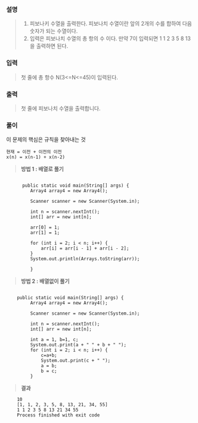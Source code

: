 ### **설명**

> 1) 피보나키 수열을 출력한다. 피보나치 수열이란 앞의 2개의 수를 합하여 다음 숫자가 되는 수열이다.  
> 2) 입력은 피보나치 수열의 총 항의 수 이다. 만약 7이 입력되면 1 1 2 3 5 8 13을 출력하면 된다.

### **입력**

> 첫 줄에 총 항수 N(3<=N<=45)이 입력된다.

### **출력**

> 첫 줄에 피보나치 수열을 출력합니다.

### **풀이**

이 문제의 핵심은 규칙을 찾아내는 것

```
현재 = 이전 + 이전의 이전
x(n) = x(n-1) + x(n-2)
```

> **방법 1 : 배열로 풀기**

```

      public static void main(String[] args) {
         Array4 array4 = new Array4();

         Scanner scanner = new Scanner(System.in);

         int n = scanner.nextInt();
         int[] arr = new int[n];

         arr[0] = 1;
         arr[1] = 1;

         for (int i = 2; i < n; i++) {
             arr[i] = arr[i - 1] + arr[i - 2];
         }
         System.out.println(Arrays.toString(arr));

         }

```

> **방법 2 : 배열없이 풀기**

```

    public static void main(String[] args) {
         Array4 array4 = new Array4();

         Scanner scanner = new Scanner(System.in);

         int n = scanner.nextInt();
         int[] arr = new int[n];

         int a = 1, b=1, c;
         System.out.print(a + " " + b + " ");
         for (int i = 2; i < n; i++) {
             c=a+b;
             System.out.print(c + " ");
             a = b;
             b = c;
         }

```

> **결과**

```
    10
    [1, 1, 2, 3, 5, 8, 13, 21, 34, 55]
    1 1 2 3 5 8 13 21 34 55 
    Process finished with exit code 


```